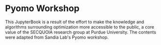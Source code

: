 # Pyomo Workshop

This JupyterBook is a result of the effort to make the knowledge and algorithms surrounding optimization more accessible to the public, a core value of the SECQUOIA research group at Purdue University. The contents were adapted from Sandia Lab's Pyomo workshop.

```{tableofcontents}
```
